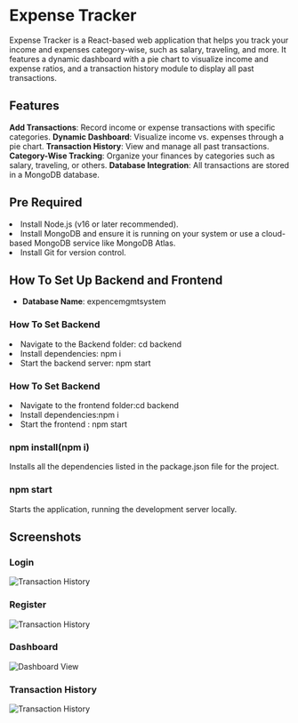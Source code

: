 <h1>Expense Tracker</h1>
Expense Tracker is a React-based web application that helps you track your income and expenses category-wise, such as salary, traveling, and more. It features a dynamic dashboard with a pie chart to visualize income and expense ratios, and a transaction history module to display all past transactions.

<h2>Features</h2>
<b>Add Transactions</b>: Record income or expense transactions with specific categories.
<b>Dynamic Dashboard</b>: Visualize income vs. expenses through a pie chart.
<b>Transaction History</b>: View and manage all past transactions.
<b>Category-Wise Tracking</b>: Organize your finances by categories such as salary, traveling, or others.
<b>Database Integration</b>: All transactions are stored in a MongoDB database.
<h2>Pre Required</h2>
<li>Install Node.js (v16 or later recommended).</li>
<li>Install MongoDB and ensure it is running on your system or use a cloud-based MongoDB service like MongoDB Atlas.</li>
<li>Install Git for version control.</li>

<h2>How To Set Up Backend and Frontend</h2>
<ul>
  <li><b>Database Name</b>: expencemgmtsystem</li>
</ul>
<h3>How To Set Backend</h3>
<li>Navigate to the Backend folder: cd backend</li>
<li>Install dependencies: npm i</li>
<li>Start the backend server: npm start</li>
<h3>How To Set Backend</h3>
<li>Navigate to the frontend folder:cd backend</li>
<li>Install dependencies:npm i</li>
<li>Start the frontend : npm start</li>

<h3>npm install(npm i)</h3>
<p>Installs all the dependencies listed in the package.json file for the project.</p>
<h3>npm start</h3>
<p>Starts the application, running the development server locally.</p>

## Screenshots

### Login 
![Transaction History](assets/Screenshot/index.JPG)

### Register
![Transaction History](assets/screenshots/register.png)

### Dashboard
![Dashboard View](assets/screenshots/dashboard.png)

### Transaction History
![Transaction History](assets/screenshots/history.png)
